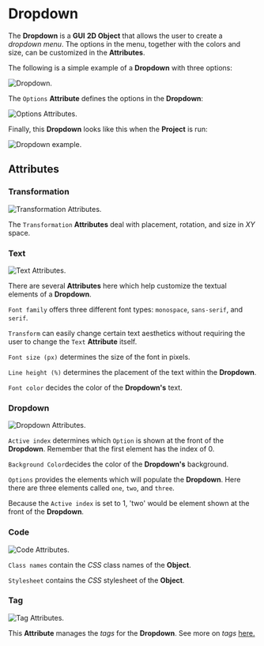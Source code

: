 # Dropdown

The **Dropdown** is a **GUI** **2D Object** that allows the user to create a *dropdown menu*. The options in the menu, together with the colors and size, can be customized in the **Attributes**.

The following is a simple example of a **Dropdown** with three options:

![Dropdown.](../../../.gitbook/assets/gui-dropdown1.png)

The `Options` **Attribute** defines the options in the **Dropdown**:

![Options Attributes.](../../../.gitbook/assets/gui-dropdown-options.png)

Finally, this **Dropdown** looks like this when the **Project** is run:

![Dropdown example.](../../../.gitbook/assets/dropdown-example.gif)

## Attributes

### Transformation

![Transformation Attributes.](../../../.gitbook/assets/dropdownattstransformation.png)

The `Transformation` **Attributes** deal with placement, rotation, and size in *XY* space.

### Text

![Text Attributes.](../../../.gitbook/assets/dropdownattstext.png)

There are several **Attributes** here which help customize the textual elements of a **Dropdown**.

`Font family` offers three different font types: `monospace`, `sans-serif`, and `serif`.

`Transform` can easily change certain text aesthetics without requiring the user to change the `Text` **Attribute** itself.  

`Font size (px)` determines the size of the font in pixels.

`Line height (%)` determines the placement of the text within the **Dropdown**. 

`Font color` decides the color of the **Dropdown's** text.

### Dropdown

![Dropdown Attributes.](../../../.gitbook/assets/dropdownattsdropdown.png)

`Active index` determines which `Option` is shown at the front of the **Dropdown**. Remember that the first element has the index of 0. 

`Background Color`decides the color of the **Dropdown's** background.

`Options` provides the elements which will populate the **Dropdown**. Here there are three elements called `one`, `two`, and `three`. 

Because the `Active index` is set to 1, 'two' would be element shown at the front of the **Dropdown**. 

### Code

![Code Attributes.](../../../.gitbook/assets/buttonattscode.png)

`Class names` contain the *CSS* class names of the **Object**. 

`Stylesheet` contains the *CSS* stylesheet of the **Object**.

### Tag

![Tag Attributes.](../../../.gitbook/assets/buttonattstag.png)

This **Attribute** manages the *tags* for the **Dropdown**. See more on *tags* [here.](../../attributes/common-attributes/tag.md)